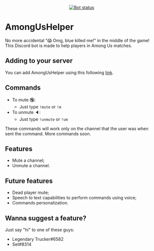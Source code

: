 <p align="center">
  <a href="https://discord.com/oauth2/authorize?client_id=759594769079992370&scope=bot&permissions=4197440"><img alt="Bot status" src="https://img.shields.io/badge/Status-online-brightgreen"></a>
</p>

# AmongUsHelper
No more accidental "😱 Omg, blue killed me!" in the middle of the game! This Discord bot is made to help players in Among Us matches.

## Adding to your server
You can add AmongUsHelper using this following [link](https://discord.com/oauth2/authorize?client_id=759594769079992370&scope=bot&permissions=4197440).

## Commands
* To mute 🔇:
    * Just type `!mute` or `!m`
* To unmute 🔈:
    * Just type `!unmute` or `!um`

These commands will work only on the channel that the user was when sent the command. More commands soon.

## Features
- Mute a channel;
- Unmute a channel.

## Future features
- Dead player mute;
- Speech to text capabilities to perform commands using voice;
- Commands personalization.

## Wanna suggest a feature?
Just say "hi" to one of these guys:
- Legendary Trucker#6582
- Set#8314